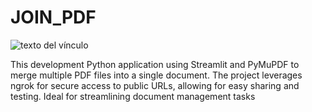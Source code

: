 # JOIN_PDF
![texto del vínculo](https://www.datasig.com.co/wp-content/uploads/2023/10/Unor-2-pdfs-con-python.png)

This development Python application using Streamlit and PyMuPDF to merge multiple PDF files into a single document. The project leverages ngrok for secure access to public URLs, allowing for easy sharing and testing. Ideal for streamlining document management tasks
